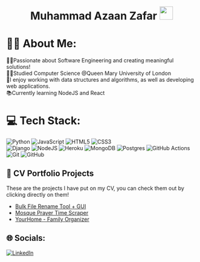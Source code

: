 <h1 align="center">Muhammad Azaan Zafar <img src="https://media.giphy.com/media/hvRJCLFzcasrR4ia7z/giphy.gif" width="35"></h1>

# 🤷‍♂️ About Me:
👨‍💻Passionate about Software Engineering and creating meaningful solutions!<br>👨‍🎓Studied Computer Science @Queen Mary University of London<br>🧠I enjoy working with data structures and algorithms, as well as developing web applications.<br>📚Currently learning NodeJS and React

# 💻 Tech Stack:
![Python](https://img.shields.io/badge/python-3670A0?style=for-the-badge&logo=python&logoColor=ffdd54)
![JavaScript](https://img.shields.io/badge/javascript-%23323330.svg?style=for-the-badge&logo=javascript&logoColor=%23F7DF1E) 
![HTML5](https://img.shields.io/badge/html5-%23E34F26.svg?style=for-the-badge&logo=html5&logoColor=white) 
![CSS3](https://img.shields.io/badge/css3-%231572B6.svg?style=for-the-badge&logo=css3&logoColor=white)<br/>
![Django](https://img.shields.io/badge/django-%23092E20.svg?style=for-the-badge&logo=django&logoColor=white) 
![NodeJS](https://img.shields.io/badge/node.js-6DA55F?style=for-the-badge&logo=node.js&logoColor=white) 
![Heroku](https://img.shields.io/badge/heroku-%23430098.svg?style=for-the-badge&logo=heroku&logoColor=white) ![MongoDB](https://img.shields.io/badge/MongoDB-%234ea94b.svg?style=for-the-badge&logo=mongodb&logoColor=white) ![Postgres](https://img.shields.io/badge/postgres-%23316192.svg?style=for-the-badge&logo=postgresql&logoColor=white)
![GitHub Actions](https://img.shields.io/badge/github%20actions-%232671E5.svg?style=for-the-badge&logo=githubactions&logoColor=white) ![Git](https://img.shields.io/badge/git-%23F05033.svg?style=for-the-badge&logo=git&logoColor=white) ![GitHub](https://img.shields.io/badge/github-%23121011.svg?style=for-the-badge&logo=github&logoColor=white)

## 📝 CV Portfolio Projects
These are the projects I have put on my CV, you can check them out by clicking directly on them!
- [Bulk File Rename Tool + GUI](https://github.com/azaanzafar1610/bulkRenameFile)
- [Mosque Prayer Time Scraper](https://github.com/azaanzafar1610/salah-time)
- [YourHome - Family Organizer](https://github.com/azaanzafar1610/Final-Year-Project)

## 🌐 Socials:
[![LinkedIn](https://img.shields.io/badge/LinkedIn-%230077B5.svg?logo=linkedin&logoColor=white)](https://linkedin.com/in/muhammad-azaan-zafar-60752b1b8) 

<!-- Proudly created with GPRM ( https://gprm.itsvg.in ) -->






